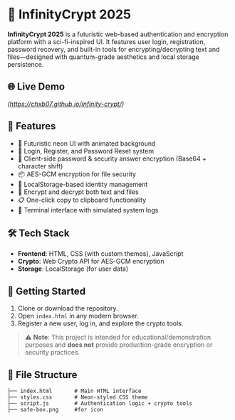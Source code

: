 # 🔐 InfinityCrypt 2025

**InfinityCrypt 2025** is a futuristic web-based authentication and encryption platform with a sci-fi-inspired UI. It features user login, registration, password recovery, and built-in tools for encrypting/decrypting text and files—designed with quantum-grade aesthetics and local storage persistence.

## 🌐 Live Demo

*(https://chxb07.github.io/infinity-crypt/)*

## 📁 Features

- 🚀 Futuristic neon UI with animated background
- 🔐 Login, Register, and Password Reset system
- 🔑 Client-side password & security answer encryption (Base64 + character shift)
- 📦 AES-GCM encryption for file security
- 🧠 LocalStorage-based identity management
- 📂 Encrypt and decrypt both text and files
- 📋 One-click copy to clipboard functionality
- 💬 Terminal interface with simulated system logs

## 🛠️ Tech Stack

- **Frontend**: HTML, CSS (with custom themes), JavaScript
- **Crypto**: Web Crypto API for AES-GCM encryption
- **Storage**: LocalStorage (for user data)

## 🚀 Getting Started

1. Clone or download the repository.
2. Open `index.html` in any modern browser.
3. Register a new user, log in, and explore the crypto tools.

> ⚠️ **Note**: This project is intended for educational/demonstration purposes and **does not** provide production-grade encryption or security practices.

## 📂 File Structure

```
├── index.html       # Main HTML interface
├── styles.css       # Neon-styled CSS theme
├── script.js        # Authentication logic + crypto tools
├── safe-box.png     #for icon
```
